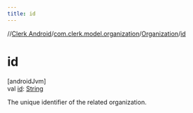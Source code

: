 ```yaml
---
title: id
---
```

//[Clerk Android](../../../index.html)/[com.clerk.model.organization](../index.html)/[Organization](index.html)/[id](id.html)



# id



[androidJvm]\
val [id](id.html): [String](https://kotlinlang.org/api/latest/jvm/stdlib/kotlin-stdlib/kotlin/-string/index.html)



The unique identifier of the related organization.




